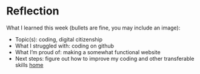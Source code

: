 # Reflection
What I learned this week (bullets are fine, you may include an image):

- Topic(s): coding, digital citizenship
- What I struggled with: coding on github
- What I’m proud of: making a somewhat functional website
- Next steps: figure out how to improve my coding and other transferable skills 
[home](index.md)
